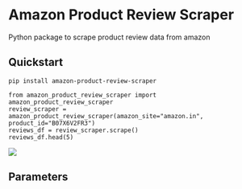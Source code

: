 # Amazon Product Review Scraper
Python package to scrape product review data from amazon

## Quickstart

```
pip install amazon-product-review-scraper
```
        
```
from amazon_product_review_scraper import amazon_product_review_scraper
review_scraper = amazon_product_review_scraper(amazon_site="amazon.in", product_id="B07X6V2FR3")
reviews_df = review_scraper.scrape()
reviews_df.head(5)
```
    
<kbd>
  <img src="https://github.com/SinghalHarsh/amazon-product-review-scraper/blob/master/tutorials/quickstart.png">
</kbd>

## Parameters
    
    
